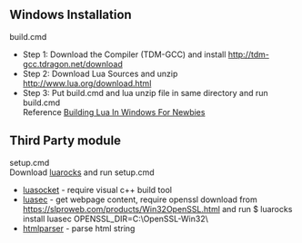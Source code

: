 ## Windows Installation
build.cmd <br>
* Step 1: Download the Compiler (TDM-GCC) and install http://tdm-gcc.tdragon.net/download
* Step 2: Download Lua Sources and unzip  http://www.lua.org/download.html
* Step 3: Put build.cmd and lua unzip file in same directory and run build.cmd
<br> Reference [Building Lua In Windows For Newbies](http://lua-users.org/wiki/BuildingLuaInWindowsForNewbies)

## Third Party module
setup.cmd <br>
Download [luarocks](http://luarocks.github.io/luarocks/releases/) and run setup.cmd

* [luasocket](https://luarocks.org/modules/luarocks/luasocket) - require visual c++ build tool 
* [luasec](https://luarocks.org/modules/brunoos/luasec) - get webpage content, require openssl download from https://slproweb.com/products/Win32OpenSSL.html and run $ luarocks install luasec OPENSSL_DIR=C:\OpenSSL-Win32\  
* [htmlparser](https://luarocks.org/modules/luarocks/htmlparser) - parse html string
